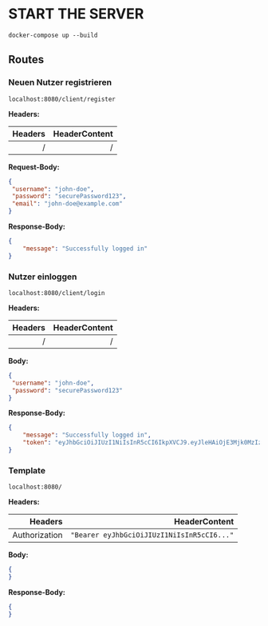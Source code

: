 # START THE SERVER

`docker-compose up --build`

## Routes

### Neuen Nutzer registrieren

`localhost:8080/client/register`

**Headers:**

| Headers | HeaderContent |
| ------: | ------------: |
|       / |             / |

**Request-Body:**

```json
{
 "username": "john-doe",
 "password": "securePassword123",
 "email": "john-doe@example.com"
}
```

**Response-Body:**

```json
{
    "message": "Successfully logged in"
}
```

### Nutzer einloggen

`localhost:8080/client/login`

**Headers:**

| Headers | HeaderContent |
| ------: | ------------: |
|       / |             / |

**Body:**

```json
{
 "username": "john-doe",
 "password": "securePassword123"
}
```

**Response-Body:**

```json
{
    "message": "Successfully logged in",
    "token": "eyJhbGciOiJIUzI1NiIsInR5cCI6IkpXVCJ9.eyJleHAiOjE3Mjk0MzIzNjEsInVzZXJfaWQiOiI1In0.nkpxPoxrfEP5YDNa4budxLRa12xk1YC1ASrp4wdxY74"
}
```

### Template

`localhost:8080/`

**Headers:**

|       Headers |                              HeaderContent |
| ------------: | -----------------------------------------: |
| Authorization | `"Bearer eyJhbGciOiJIUzI1NiIsInR5cCI6..."` |

**Body:**

```json
{
}
```

**Response-Body:**

```json
{
}
```
